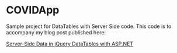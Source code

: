 COVIDApp
====================

Sample project for DataTables with Server Side code. This code is to accompany my blog post published here:

[Server-Side Data in jQuery DataTables with ASP.NET](https://cmatskas.com/server-side-jquery-datatables-with-asp-net/)
